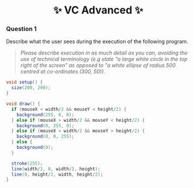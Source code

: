 <h1 align="center"> ✨ VC Advanced ✨ </h1>


### Question 1

Describe what the user sees during the execution of the following program. 

> *Please describe execution in as much detail as you can, avoiding the use of technical terminology (e.g state "a large white circle in the top right of the screen" as opposed to "a white ellipse of radius 500 centred at co-ordinates (300, 50)).*

```java
void setup() {
  size(200, 200);
}

void draw() {
  if (mouseX < width/2 && mouseY < height/2) {
    background(255, 0, 0);
  } else if (mouseX > width/2 && mouseY < height/2) {
    background(0, 255, 0);
  } else if (mouseX < width/2 && mouseY > height/2) {
    background(0, 0, 255);
  } else {
    background(0);
  }

  stroke(255);
  line(width/2, 0, width/2, height);
  line(0, height/2, width, height/2);
}
```

